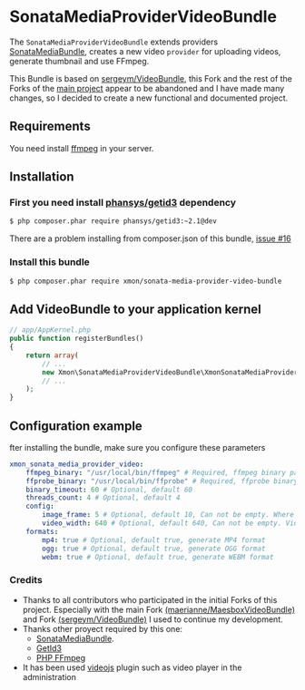 SonataMediaProviderVideoBundle
==============================

The ``SonataMediaProviderVideoBundle`` extends providers [SonataMediaBundle](https://github.com/sonata-project/SonataMediaBundle), 
creates a new video ``provider`` for uploading videos, generate thumbnail and use FFmpeg.

This Bundle is based on [sergeym/VideoBundle](https://github.com/sergeym/VideoBundle), 
this Fork and the rest of the Forks of the [main project](https://github.com/maerianne/MaesboxVideoBundle) 
appear to be abandoned and I have made many changes, so I decided to 
create a new functional and documented project.

## Requirements

You need install [ffmpeg](https://www.ffmpeg.org/) in your server.

## Installation

### First you need install [phansys/getid3](https://github.com/phansys/GetId3) dependency
```sh
$ php composer.phar require phansys/getid3:~2.1@dev
```
There are a problem installing from composer.json of this bundle, [issue #16](https://github.com/phansys/GetId3/issues/16)

### Install this bundle
```sh
$ php composer.phar require xmon/sonata-media-provider-video-bundle 
```

## Add VideoBundle to your application kernel
```php
// app/AppKernel.php
public function registerBundles()
{
    return array(
        // ...
        new Xmon\SonataMediaProviderVideoBundle\XmonSonataMediaProviderVideoBundle(),
        // ...
    );
}
```

## Configuration example

fter installing the bundle, make sure you configure these parameters

```yaml
xmon_sonata_media_provider_video:
    ffmpeg_binary: "/usr/local/bin/ffmpeg" # Required, ffmpeg binary path
    ffprobe_binary: "/usr/local/bin/ffprobe" # Required, ffprobe binary path
    binary_timeout: 60 # Optional, default 60
    threads_count: 4 # Optional, default 4
    config:
        image_frame: 5 # Optional, default 10, Can not be empty. Where the second image capture
        video_width: 640 # Optional, default 640, Can not be empty. Video proportionally scaled to this width
    formats:
        mp4: true # Optional, default true, generate MP4 format
        ogg: true # Optional, default true, generate OGG format
        webm: true # Optional, default true, generate WEBM format
```

### Credits

 - Thanks to all contributors who participated in the initial Forks of this project. Especially with the main Fork [(maerianne/MaesboxVideoBundle)](https://github.com/maerianne/MaesboxVideoBundle) and Fork [(sergeym/VideoBundle)](https://github.com/sergeym/VideoBundle) I used to continue my development.
 - Thanks other proyect required by this one:
	 - [SonataMediaBundle](https://github.com/sonata-project/SonataMediaBundle).
	 - [GetId3](https://github.com/phansys/GetId3)
	 - [PHP FFmpeg](https://github.com/PHP-FFMpeg/PHP-FFMpeg)
 - It has been used [videojs](http://videojs.com/) plugin such as video player in the administration